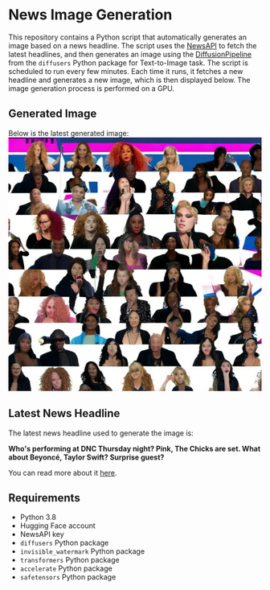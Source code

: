 # News Image Generation
This repository contains a Python script that automatically generates an image based on a news headline. The script uses the [NewsAPI](https://newsapi.org/) to fetch the latest headlines, and then generates an image using the [DiffusionPipeline](https://github.com/huggingface/diffusers) from the `diffusers` Python package for Text-to-Image task.
The script is scheduled to run every few minutes. Each time it runs, it fetches a new headline and generates a new image, which is then displayed below. The image generation process is performed on a GPU.

## Generated Image
Below is the latest generated image:
![Generated Image](image.png)

## Latest News Headline
The latest news headline used to generate the image is:

**Who's performing at DNC Thursday night? Pink, The Chicks are set. What about Beyoncé, Taylor Swift? Surprise guest?**

You can read more about it [here](https://news.google.com/rss/articles/CBMi4wFBVV95cUxNMl9hSk5JUlNHTll5dmJKSlBXQXJkdmlVRTFZdllnZWhRNDBOR0JhNlJJMUpQalZJQzNPRGh5OXpkOXlDRE9OWDVoZ3owbWlYU1V4RTlGSjExbmxjTnlSLUE0NkNjcUN3VEJSN1VXOFh2bmRiRzBpZFdaMUNsaHU0Zi1WVzFmTHJlbWNDaGNyWi1xZWQ5MGlxYkI0eEVUcmtRNWtGbUJiV1B0MUdTQzlaTXotYlhQbVplNEJ6Sml1ZGhSUFhTU0tYLXY5NjFmY1Q5Z3QtNnZldnhyVjJfaG9zb2ZOTQ?oc=5).

## Requirements
- Python 3.8
- Hugging Face account
- NewsAPI key
- `diffusers` Python package
- `invisible_watermark` Python package
- `transformers` Python package
- `accelerate` Python package
- `safetensors` Python package
